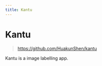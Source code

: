 ```yaml
---
title: Kantu
---
```


# Kantu

> https://github.com/HuakunShen/kantu

Kantu is a image labelling app.